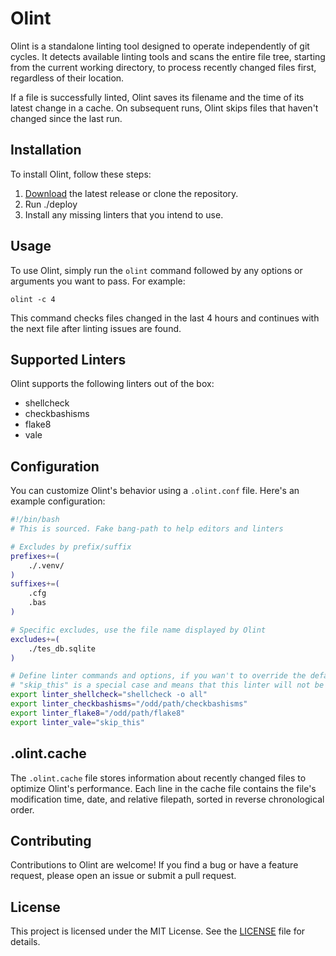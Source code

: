 # Olint

Olint is a standalone linting tool designed to operate independently of git cycles. It detects available linting tools and scans the entire file tree, starting from the current working directory, to process recently changed files first, regardless of their location.

If a file is successfully linted, Olint saves its filename and the time of its latest change in a cache. On subsequent runs, Olint skips files that haven't changed since the last run.

## Installation

To install Olint, follow these steps:

1. [Download](#) the latest release or clone the repository.
2. Run ./deploy
3. Install any missing linters that you intend to use.

## Usage

To use Olint, simply run the `olint` command followed by any options or arguments you want to pass. For example:

```
olint -c 4
```

This command checks files changed in the last 4 hours and continues with the next file after linting issues are found.

## Supported Linters

Olint supports the following linters out of the box:

- shellcheck
- checkbashisms
- flake8
- vale

## Configuration

You can customize Olint's behavior using a `.olint.conf` file. Here's an example configuration:

```bash
#!/bin/bash
# This is sourced. Fake bang-path to help editors and linters

# Excludes by prefix/suffix
prefixes+=(
    ./.venv/
)
suffixes+=(
    .cfg
    .bas
)

# Specific excludes, use the file name displayed by Olint
excludes+=(
    ./tes_db.sqlite
)

# Define linter commands and options, if you wan't to override the defaults.
# "skip_this" is a special case and means that this linter will not be used.
export linter_shellcheck="shellcheck -o all"
export linter_checkbashisms="/odd/path/checkbashisms"
export linter_flake8="/odd/path/flake8"
export linter_vale="skip_this"
```

## .olint.cache

The `.olint.cache` file stores information about recently changed files to optimize Olint's performance. Each line in the cache file contains the file's modification time, date, and relative filepath, sorted in reverse chronological order.

## Contributing

Contributions to Olint are welcome! If you find a bug or have a feature request, please open an issue or submit a pull request.

## License

This project is licensed under the MIT License. See the [LICENSE](LICENSE) file for details.
